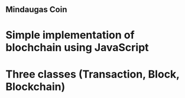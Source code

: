 ## Mindaugas Coin

# Simple implementation of blochchain using JavaScript

# Three classes (Transaction, Block, Blockchain)
